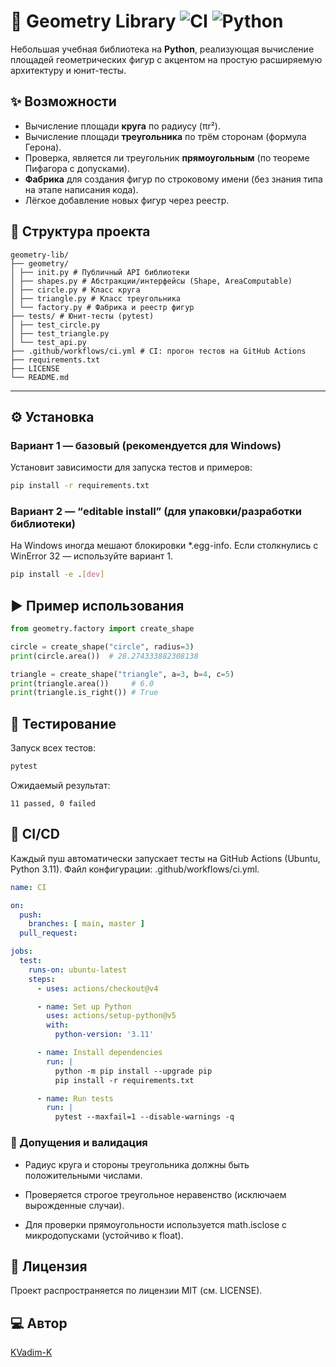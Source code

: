 # 📐 Geometry Library ![CI](https://github.com/KVadim-K/geometry-lib/actions/workflows/ci.yml/badge.svg) ![Python](https://img.shields.io/badge/python-3.13-blue.svg)
Небольшая учебная библиотека на **Python**, реализующая вычисление площадей геометрических фигур с акцентом на простую расширяемую архитектуру и юнит-тесты.

## ✨ Возможности

- Вычисление площади **круга** по радиусу (πr²).
- Вычисление площади **треугольника** по трём сторонам (формула Герона).
- Проверка, является ли треугольник **прямоугольным** (по теореме Пифагора с допусками).
- **Фабрика** для создания фигур по строковому имени (без знания типа на этапе написания кода).
- Лёгкое добавление новых фигур через реестр. 

## 🧱 Структура проекта
```
geometry-lib/
├── geometry/
│ ├── init.py # Публичный API библиотеки
│ ├── shapes.py # Абстракции/интерфейсы (Shape, AreaComputable)
│ ├── circle.py # Класс круга
│ ├── triangle.py # Класс треугольника
│ └── factory.py # Фабрика и реестр фигур
├── tests/ # Юнит-тесты (pytest)
│ ├── test_circle.py
│ ├── test_triangle.py
│ └── test_api.py
├── .github/workflows/ci.yml # CI: прогон тестов на GitHub Actions
├── requirements.txt
├── LICENSE
└── README.md
```
---

## ⚙️ Установка

### Вариант 1 — базовый (рекомендуется для Windows)
Установит зависимости для запуска тестов и примеров:
```bash
pip install -r requirements.txt
```
### Вариант 2 — “editable install” (для упаковки/разработки библиотеки)

На Windows иногда мешают блокировки *.egg-info. Если столкнулись с WinError 32 — используйте вариант 1.

```bash
pip install -e .[dev]
```
## ▶️ Пример использования

```python
from geometry.factory import create_shape

circle = create_shape("circle", radius=3)
print(circle.area())  # 28.274333882308138

triangle = create_shape("triangle", a=3, b=4, c=5)
print(triangle.area())     # 6.0
print(triangle.is_right()) # True

```


## 🧪 Тестирование

Запуск всех тестов:
```bash
pytest
```
Ожидаемый результат:

```
11 passed, 0 failed
```

## 🧰 CI/CD

Каждый пуш автоматически запускает тесты на GitHub Actions (Ubuntu, Python 3.11).
Файл конфигурации: .github/workflows/ci.yml.
```yaml
name: CI

on:
  push:
    branches: [ main, master ]
  pull_request:

jobs:
  test:
    runs-on: ubuntu-latest
    steps:
      - uses: actions/checkout@v4

      - name: Set up Python
        uses: actions/setup-python@v5
        with:
          python-version: '3.11'

      - name: Install dependencies
        run: |
          python -m pip install --upgrade pip
          pip install -r requirements.txt

      - name: Run tests
        run: |
          pytest --maxfail=1 --disable-warnings -q

```
### 📌 Допущения и валидация

* Радиус круга и стороны треугольника должны быть положительными числами.

* Проверяется строгое треугольное неравенство (исключаем вырожденные случаи).

* Для проверки прямоугольности используется math.isclose с микродопусками (устойчиво к float).

## 📄 Лицензия

Проект распространяется по лицензии MIT (см. LICENSE).
## 💻 Автор

[KVadim-K](https://github.com/KVadim-K)


